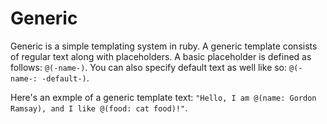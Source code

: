 # Generic
<p>Generic is a simple templating system in ruby. A generic template consists of regular text along with placeholders. 
A basic placeholder is defined as follows: <code>@(-name-)</code>. You can also specify default text as well like so: <code>@(-name-: -default-)</code>.</p>

<p>Here's an exmple of a generic template text: <code>"Hello, I am @(name: Gordon Ramsay), and I like @(food: cat food)!"</code>.</p>
